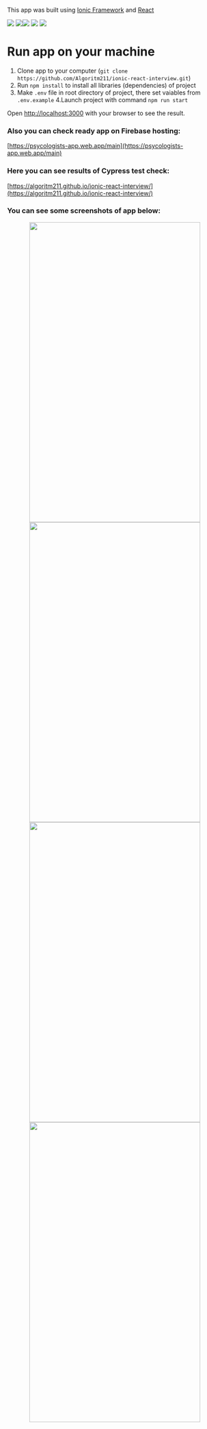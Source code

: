 This app was built using [Ionic Framework](https://ionicframework.com/docs) and [React](https://reactjs.org/)
<div style="display: flex; flex-direction: row; flex-wrap: wrap;">
  <div>
      <img src="https://github.com/Algoritm211/ionic-react-interview/actions/workflows/editorconfig.yml/badge.svg">
      <img src="https://github.com/Algoritm211/ionic-react-interview/actions/workflows/cypress-test-report.yml/badge.svg">
  </div>
  <div>
      <img src="https://github.com/Algoritm211/ionic-react-interview/actions/workflows/eslint.yml/badge.svg">
      <img src="https://github.com/Algoritm211/ionic-react-interview/actions/workflows/chromatic.yml/badge.svg">
      <img src="https://img.shields.io/badge/license-MIT-blue.svg">
  </div>
</div>

# Run app on your machine

1. Clone app to your computer (`git clone https://github.com/Algoritm211/ionic-react-interview.git`)
2. Run `npm install` to install all libraries (dependencies) of project
3. Make `.env` file in root directory of project, there set vaiables from `.env.example`
4.Launch project with command `npm run start`

Open [http://localhost:3000](http://localhost:3000) with your browser to see the result.

### Also you can check ready app on Firebase hosting:
[https://psycologists-app.web.app/main](https://psycologists-app.web.app/main)

### Here you can see results of Cypress test check:
[https://algoritm211.github.io/ionic-react-interview/](https://algoritm211.github.io/ionic-react-interview/)

### You can see some screenshots of app below:

<p align="center">
  <img src="https://drive.google.com/uc?export=view&id=1jMgmcZ263o6geyfYfUXs-XcWT9yIfKhe" width=400 height=700>
  <img src="https://drive.google.com/uc?export=view&id=1jGhVfYdxMH23sV5fm0YkHe3Hxdnhwggh" width=400 height=700>
  <br>
  <img src="https://drive.google.com/uc?export=view&id=1jKDi6vQX2NQgHdF1dBMvgcbOwW7PGjAn" width=400 height=700>
  <img src="https://drive.google.com/uc?export=view&id=1jGDPCIpQEfFHGZcuIn7gSPrBKSQZdA4A" width=400 height=700>
</p>
